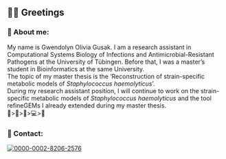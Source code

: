 ## 👋🏻 Greetings

### :brain: About me:

My name is Gwendolyn Olivia Gusak. I am a research assistant in Computational Systems Biology of Infections and Antimicrobial-Resistant Pathogens at the University of Tübingen. Before that, I was a master’s student in Bioinformatics at the same University.<br>
The topic of my master thesis is the ‘Reconstruction of strain-specific metabolic models of _Staphylococcus haemolyticus_’.<br>
During my research assistant position, I will continue to work on the strain-specific metabolic models of _Staphylococcus haemolyticus_ and the tool refineGEMs I already extended during my master thesis.<br>
🧫>🦠>🧬>💻>🧫

### 📯 Contact:
[![0000-0002-8206-2576](https://img.shields.io/badge/ORCID-A6CE39?style=for-the-badge&logo=ORCID&logoColor=white)](https://orcid.org/0000-0002-8206-2576)

<!--
**GwennyGit/GwennyGit** is a ✨ _special_ ✨ repository because its `README.md` (this file) appears on your GitHub profile.

Here are some ideas to get you started:

- 🔭 I’m currently working on ...
- 🌱 I’m currently learning ...
- 👯 I’m looking to collaborate on ...
- 🤔 I’m looking for help with ...
- 💬 Ask me about ...
- 📫 How to reach me: ...
- 😄 Pronouns: ...
- ⚡ Fun fact: ...
-->
